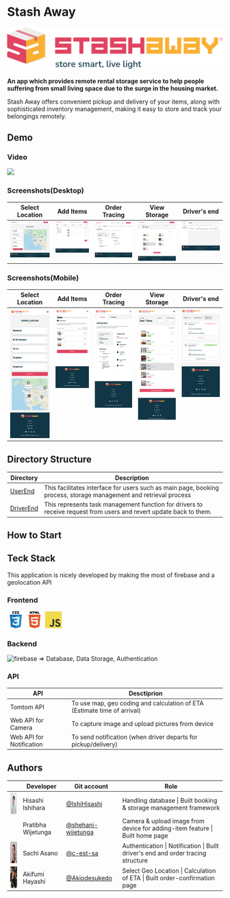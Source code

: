 # Stash Away

<p align=center>
  <img src=https://github.com/IshiHisashi/Stash-Away/blob/main/UserEnd/images/logo.svg alt='Logo | Stash Away'>
</p>

<p align=center>
  <p><strong>An app which provides remote rental storage service to help people suffering from small living space due to the surge in the housing market.</strong></p>
</p>
<p>Stash Away offers convenient pickup and delivery of your items, along with sophisticated inventory management, making it easy to store and track your belongings remotely.</p>

## Demo
### Video
[![](https://img.youtube.com/vi/HOvOjbfgq40/0.jpg)](https://www.youtube.com/watch?v=HOvOjbfgq40)

### Screenshots(Desktop)
<table>
  <thead>
    <th>Select Location</th>
    <th>Add Items</th>
    <th>Order Tracing</th>
    <th>View Storage</th>
    <th>Driver's end</th>
  </thead>
  <tr>
    <td valign="top"><img src=https://github.com/IshiHisashi/Stash-Away/blob/main/UserEnd/images/SelectLocation_ReadMe_d.png width=150/></td>
    <td valign="top"><img src=https://github.com/IshiHisashi/Stash-Away/blob/main/UserEnd/images/AddItem_ReadMe_d.png width=150/></td>
    <td valign="top"><img src=https://github.com/IshiHisashi/Stash-Away/blob/main/UserEnd/images/OrderTracing_ReadMe_d.png width=150/></td>
    <td valign="top"><img src=https://github.com/IshiHisashi/Stash-Away/blob/main/UserEnd/images/ViewStorage_ReadMe_d.png width=150/></td>
    <td valign="top"><img src=https://github.com/IshiHisashi/Stash-Away/blob/main/UserEnd/images/Driver_ReadMe_d.png width=150/></td>
  </tr>
</table>

### Screenshots(Mobile)
<table>
  <thead>
    <th>Select Location</th>
    <th>Add Items</th>
    <th>Order Tracing</th>
    <th>View Storage</th>
    <th>Driver's end</th>
  </thead>
  <tr>
    <td valign="top"><img src=https://github.com/IshiHisashi/Stash-Away/blob/main/UserEnd/images/SelectLocation_ReadMe_m.png width=150/></td>
    <td valign="top"><img src=https://github.com/IshiHisashi/Stash-Away/blob/main/UserEnd/images/AddItem_ReadMe_m.png width=150/></td>
    <td valign="top"><img src=https://github.com/IshiHisashi/Stash-Away/blob/main/UserEnd/images/OrderTracing_ReadMe_m.png width=150/></td>
    <td valign="top"><img src=https://github.com/IshiHisashi/Stash-Away/blob/main/UserEnd/images/ViewStorage_ReadMe_m.png width=150/></td>
    <td valign="top"><img src=https://github.com/IshiHisashi/Stash-Away/blob/main/UserEnd/images/Driver_ReadMe_m.png width=150/></td>
  </tr>
</table>

## Directory Structure
<table>
  <thead>
    <th>Directory</th>
    <th>Description</th>
  </thead>
  <tr>
    <td><a href=https://github.com/IshiHisashi/Stash-Away/tree/main/UserEnd>UserEnd</td>
    <td>This facilitates interface for users such as main page, booking process, storage management and retrieval process</td>
  </tr>
  <tr>
    <td><a href=https://github.com/IshiHisashi/Stash-Away/tree/main/DriverEnd>DriverEnd</td>
    <td>This represents task management function for drivers to receive request from users and revert update back to them. </td>
  </tr>
</table>

## How to Start

## Teck Stack
<p>This application is nicely developed by making the most of firebase and a geolocation API</p>
<h3>Frontend</h3>
<p> <img style="margin-right: 300;" src="https://raw.githubusercontent.com/devicons/devicon/master/icons/css3/css3-original-wordmark.svg" alt="css3" width="40" height="40"/>  <img src="https://raw.githubusercontent.com/devicons/devicon/master/icons/html5/html5-original-wordmark.svg" alt="html5" width="40" height="40"/> <img src="https://raw.githubusercontent.com/devicons/devicon/master/icons/javascript/javascript-original.svg" alt="javascript" width="40" height="40"/></p>
<h3>Backend</h3>
  <p><img src="https://www.vectorlogo.zone/logos/firebase/firebase-icon.svg" alt="firebase" width="40" height="40"/><span>   =>   Database, Data Storage, Authentication</span></p>
<h3>API</h3>
  <table>
    <thead>
      <th>API</th>
      <th>Desctiprion</th>
    </thead>
    <tr>
      <td>Tomtom API</td>
      <td>To use map, geo coding and calculation of ETA (Estimate time of arrival)</td>
    </tr>
    <tr>
      <td>Web API for Camera</td>
      <td>To capture image and upload pictures from device</td>
    </tr>
    <tr>
      <td>Web API for Notification</td>
      <td>To send notification (when driver departs for pickup/delivery)</td>
    </tr>
  </table>

## Authors
<table>
  <thead>
    <th></th>
    <th>Developer</th>
    <th>Git account</th>
    <th>Role</th>
  </thead>
  <tr>
    <td><img src=https://github.com/IshiHisashi/Stash-Away/blob/main/UserEnd/images/Hisashi%20Ishihara.png height=50></td>
    <td>Hisashi Ishihara</td>
    <td><a href=https://github.com/IshiHisashi>@IshiHisashi</td>
      <td>Handling database | Built booking & storage management framework</td>
  </tr>
  <tr>
    <td><img src=></td>
    <td>Pratibha Wijetunga</td>
    <td><a href=https://github.com/shehani-wijetunga>@shehani-wijetunga</td>
    <td>Camera & upload image from device for adding-item feature | Built home page</td>
  </tr>
  <tr>
    <td><img src=https://github.com/IshiHisashi/Stash-Away/blob/main/UserEnd/images/Sacha.jpeg height=50></td>
    <td>Sachi Asano</td>
    <td><a href=https://github.com/c-est-sa>@c-est-sa</td>
    <td> Authentication | Notification | Built driver's end and order tracing structure </td>  
  </tr>
  <tr>
    <td><img src=https://github.com/IshiHisashi/Stash-Away/blob/main/UserEnd/images/Aki.jpeg height=50></td>
    <td>Akifumi Hayashi</td>
    <td><a href=https://github.com/Akiodesukedo>@Akiodesukedo</td>
    <td>Select Geo Location | Calculation of ETA | Built order-confirmation page </td>  
  </tr>
</table>
